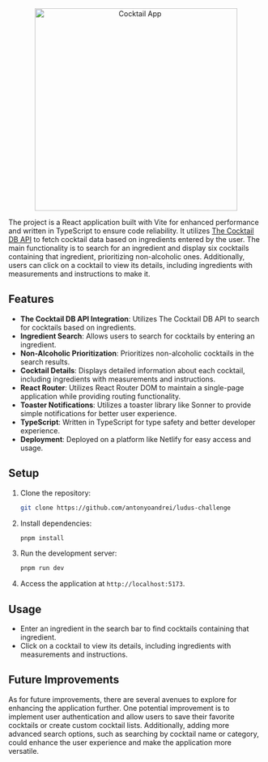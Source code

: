 <div align="center">
  <img src="https://res.cloudinary.com/du94mex28/image/upload/v1708451418/Portfolio/Artboard_1_x9sy1r.png" alt="Cocktail App" width="400">
</div>

The project is a React application built with Vite for enhanced performance and written in TypeScript to ensure code reliability. It utilizes [The Cocktail DB API](https://www.thecocktaildb.com/api.php) to fetch cocktail data based on ingredients entered by the user. The main functionality is to search for an ingredient and display six cocktails containing that ingredient, prioritizing non-alcoholic ones. Additionally, users can click on a cocktail to view its details, including ingredients with measurements and instructions to make it.

## Features

- **The Cocktail DB API Integration**: Utilizes The Cocktail DB API to search for cocktails based on ingredients.
- **Ingredient Search**: Allows users to search for cocktails by entering an ingredient.
- **Non-Alcoholic Prioritization**: Prioritizes non-alcoholic cocktails in the search results.
- **Cocktail Details**: Displays detailed information about each cocktail, including ingredients with measurements and instructions.
- **React Router**: Utilizes React Router DOM to maintain a single-page application while providing routing functionality.
- **Toaster Notifications**: Utilizes a toaster library like Sonner to provide simple notifications for better user experience.
- **TypeScript**: Written in TypeScript for type safety and better developer experience.
- **Deployment**: Deployed on a platform like Netlify for easy access and usage.

## Setup

1. Clone the repository:

   ```bash
   git clone https://github.com/antonyoandrei/ludus-challenge
   ```

2. Install dependencies:

   ```bash
   pnpm install
   ```

3. Run the development server:

   ```bash
   pnpm run dev
   ```

4. Access the application at `http://localhost:5173`.

## Usage

- Enter an ingredient in the search bar to find cocktails containing that ingredient.
- Click on a cocktail to view its details, including ingredients with measurements and instructions.

## Future Improvements

As for future improvements, there are several avenues to explore for enhancing the application further. One potential improvement is to implement user authentication and allow users to save their favorite cocktails or create custom cocktail lists. Additionally, adding more advanced search options, such as searching by cocktail name or category, could enhance the user experience and make the application more versatile.
